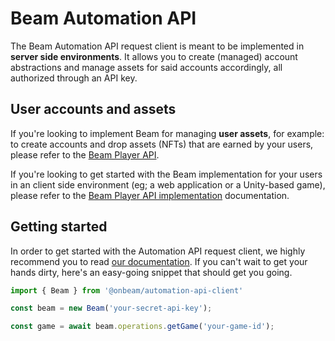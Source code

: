 # Beam Automation API

The Beam Automation API request client is meant to be implemented in **server side environments**. It allows you to create (managed) account abstractions and manage assets for said accounts accordingly, all authorized through an API key. 

## User accounts and assets

If you're looking to implement Beam for managing **user assets**, for example: to create accounts and drop assets (NFTs) that are earned by your users, please refer to the [Beam Player API](https://docs.onbeam.com/service/introduction-player-api).

If you're looking to get started with the Beam implementation for your users in an client side environment (eg; a web application or a Unity-based game), please refer to the [Beam Player API implementation](https://docs.onbeam.com/service/implementation-player-api) documentation.


## Getting started

In order to get started with the Automation API request client, we highly recommend you to read [our documentation](https://docs.onbeam.com/service/introduction-automation-api). If you can't wait to get your hands dirty, here's an easy-going snippet that should get you going. 

```typescript
import { Beam } from '@onbeam/automation-api-client'

const beam = new Beam('your-secret-api-key');

const game = await beam.operations.getGame('your-game-id');
```